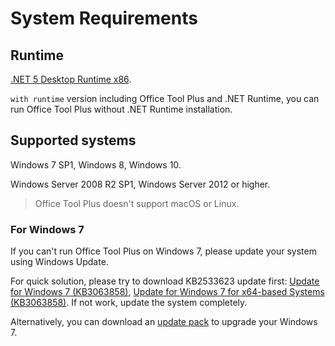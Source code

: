 # System Requirements

## Runtime

[.NET 5 Desktop Runtime x86](https://dotnet.microsoft.com/download/dotnet/current/runtime).

`with runtime` version including Office Tool Plus and .NET Runtime, you can run Office Tool Plus without .NET Runtime installation.

## Supported systems

Windows 7 SP1, Windows 8, Windows 10.

Windows Server 2008 R2 SP1, Windows Server 2012 or higher.

> Office Tool Plus doesn't support macOS or Linux.

### For Windows 7

If you can't run Office Tool Plus on Windows 7, please update your system using Windows Update.

For quick solution, please try to download KB2533623 update first: [Update for Windows 7 (KB3063858)](https://www.microsoft.com/en-us/download/details.aspx?id=47409), [Update for Windows 7 for x64-based Systems (KB3063858)](https://www.microsoft.com/en-us/download/details.aspx?id=47442). If not work, update the system completely.

Alternatively, you can download an [update pack](https://download.coolhub.top/Extensions/Win7_UpdatePack/) to upgrade your Windows 7.
